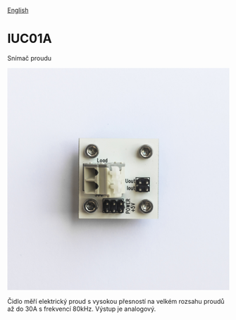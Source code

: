 
[English](./README.md)
<!--- module --->
# IUC01A
<!--- Emodule --->

<!--- subtitle --->Snímač proudu<!--- Esubtitle --->

![IUC01A](DOC/SRC/img/IUC01A_Top_Big.jpg)

<!--- description --->Čidlo měří elektrický proud s vysokou přesností na velkém rozsahu proudů až do 30A s frekvencí 80kHz. Výstup je analogový.<!--- Edescription --->
            
